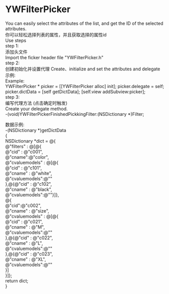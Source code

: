# YWFilterPicker
You can easily select the attributes of the list, and get the ID of the selected attributes.  
你可以轻松选择列表的属性，并且获取选择的属性id  
Use steps  
step 1:  
 添加头文件  
 Import the ficker header file "YWFilterPicker.h"   
step 2:  
 创建初始化并设置代理
 Create、initialize and set the attributes and delegate     
 示例:  
 Example:  
    YWFilterPicker * picker = [[YWFilterPicker alloc] init];
    picker.delegate = self;
    picker.dictData = [self getDictData];
    [self.view addSubview:picker];  
step 3:  
 编写代理方法 (点击确定时触发)   
 Create your delegate method.  
 -(void)YWFilterPickerFinishedPickkingFilter:(NSDictionary *)Filter;  
 
 
数据示例:  
 -(NSDictionary *)getDictData  
{  
    NSDictionary *dict = @{  
       @"filters" : @[@{  
                   @"cid" : @"c001",  
                   @"cname":@"color",  
                   @"cvaluemodels" : @[@{  
                       @"cid" : @"c101",  
                       @"cname" : @"white",  
                       @"cvaluemodels":@""  
                       },@{@"cid" : @"c102",  
                           @"cname" : @"black",  
                           @"cvaluemodels":@""}]},  
                    @{  
                       @"cid":@"c002",  
                       @"cname" : @"size",  
                       @"cvaluemodels" : @[@{  
                               @"cid" : @"c021",  
                               @"cname" : @"M",  
                               @"cvaluemodels":@""  
                               },@{@"cid" : @"c022",  
                                   @"cname" : @"L",  
                                   @"cvaluemodels":@""  
                                   },@{@"cid" : @"c023",  
                                       @"cname" : @"XL",  
                                       @"cvaluemodels":@""  
                                       }]  
                       }]};  
    return dict;  
}  
